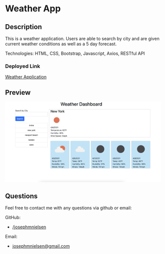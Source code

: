 # Weather App

## Description
This is a weather application. Users are able to search by city and are given current weather conditions as well as a 5 day forecast. 

Technologies: HTML, CSS, Bootstrap, Javascript, Axios, RESTful API


### Deployed Link
[Weather Application](https://josephmnielsen.github.io/weatherApp/)

## Preview

![alt screenshot](Assets/weatherSS.png)

## Questions

Feel free to contact me with any questions via github or email:

GitHub:  

- [/josephmnielsen](https://github.com/josephmnielsen)

Email: 

- [josephmnielsen@gmail.com](josephmnielsen@gmail.com)